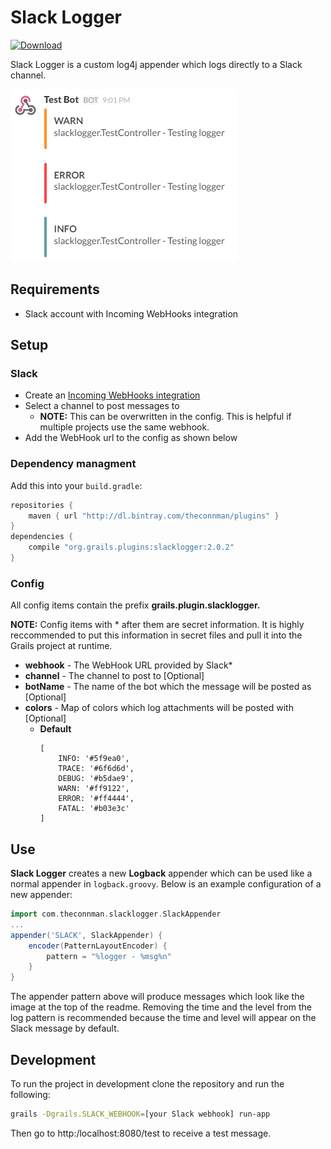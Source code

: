 # Slack Logger
[ ![Download](https://api.bintray.com/packages/theconnman/plugins/slacklogger/images/download.svg) ](https://bintray.com/theconnman/plugins/slacklogger/_latestVersion)

Slack Logger is a custom log4j appender which logs directly to a Slack channel.

![Slack Logger](https://raw.githubusercontent.com/TheConnMan/SlackLogger/dev/resources/SlackLogger.png)

## Requirements

- Slack account with Incoming WebHooks integration

## Setup
### Slack
- Create an [Incoming WebHooks integration](https://my.slack.com/services/new/incoming-webhook)
- Select a channel to post messages to
	- **NOTE:** This can be overwritten in the config. This is helpful if multiple projects use the same webhook.
- Add the WebHook url to the config as shown below

### Dependency managment
Add this into your `build.gradle`:

```groovy
repositories {
	maven { url "http://dl.bintray.com/theconnman/plugins" }
}
dependencies {
	compile "org.grails.plugins:slacklogger:2.0.2"
}
```

### Config
All config items contain the prefix **grails.plugin.slacklogger.**

**NOTE:** Config items with * after them are secret information. It is highly reccommended to put this information in secret files and pull it into the Grails project at runtime.

- **webhook** - The WebHook URL provided by Slack*
- **channel** - The channel to post to [Optional]
- **botName** - The name of the bot which the message will be posted as [Optional]
- **colors** - Map of colors which log attachments will be posted with [Optional]
	- **Default**
		```
        [
            INFO: '#5f9ea0',
            TRACE: '#6f6d6d',
            DEBUG: '#b5dae9',
            WARN: '#ff9122',
            ERROR: '#ff4444',
            FATAL: '#b03e3c'
        ]
    	```

## Use
**Slack Logger** creates a new **Logback** appender which can be used like a normal appender in `logback.groovy`. Below is an example configuration of a new appender:

```groovy
import com.theconnman.slacklogger.SlackAppender
...
appender('SLACK', SlackAppender) {
	encoder(PatternLayoutEncoder) {
		pattern = "%logger - %msg%n"
	}
}
```

The appender pattern above will produce messages which look like the image at the top of the readme. Removing the time and the level from the log pattern is recommended because the time and level will appear on the Slack message by default.

## Development
To run the project in development clone the repository and run the following:
```bash
grails -Dgrails.SLACK_WEBHOOK=[your Slack webhook] run-app
```

Then go to http:/localhost:8080/test to receive a test message.
